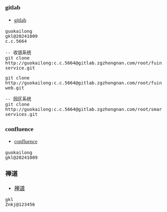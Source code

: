 <span  style="font-family: Simsun,serif; font-size: 17px; ">

### gitlab

- [gitlab](https://gitlab.zgzhongnan.com)

~~~
guokailong
gkl@20241009
c.c.5664
~~~

~~~shell
-- 收银系统
git clone http://guokailong:c.c.5664@gitlab.zgzhongnan.com/root/fuintadmin-service.git

git clone http://guokailong:c.c.5664@gitlab.zgzhongnan.com/root/fuintadmin-web.git

-- 园区系统
git clone http://guokailong:c.c.5664@gitlab.zgzhongnan.com/root/smartparkcloud-services.git
~~~

### confluence

- [confluence](http://cf.zgzhongnan.com:8090)

~~~
guokailong
gkl@20241009
~~~

### 禅道

- [禅道](https://zentao.zgzhongnan.com/my.html)

~~~
gkl
Znkj@123456
~~~

</span>